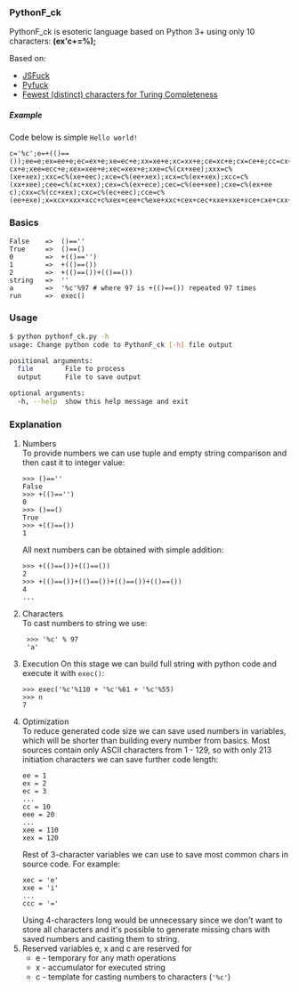 ### PythonF_ck

PythonF_ck is esoteric language based on Python 3+ using only 10 characters: __(ex'c+=%);__

Based on:  
* [JSFuck](https://github.com/aemkei/jsfuck)
* [Pyfuck](https://github.com/wanqizhu/pyfuck)  
* [Fewest (distinct) characters for Turing Completeness](https://codegolf.stackexchange.com/questions/110648/fewest-distinct-characters-for-turing-completeness/110722#110722)  
##### Example
Code below is simple `Hello world!`
```python3
c='%c';e=+(()==());ee=e;ex=ee+e;ec=ex+e;xe=ec+e;xx=xe+e;xc=xx+e;ce=xc+e;cx=ce+e;cc=cx+e;eee=cc+e;e=eee;eex=eee+e;eec=eex+e;exe=eec+e;exx=exe+e;exc=exx+e;ece=exc+e;ecx=ece+e;ecc=e
cx+e;xee=ecc+e;xex=xee+e;xec=xex+e;xxe=c%(cx+xee);xxx=c%(xe+xex);xxc=c%(xe+eec);xce=c%(ee+xex);xcx=c%(ex+xex);xcc=c%(xx+xee);cee=c%(xc+xex);cex=c%(ex+ece);cec=c%(ee+xee);cxe=c%(ex+ee
c);cxx=c%(cc+xex);cxc=c%(ec+eec);cce=c%(ee+exe);x=xcx+xxx+xcc+c%xex+cee+c%exe+xxc+cex+cec+xxe+xxe+xce+cxe+cxx+xce+xxx+xxe+c%xee+cxc+xxc+cce;exec(x)
```
### Basics
```
False    =>  ()==''
True     =>  ()==()
0        =>  +(()=='')
1        =>  +(()==())
2        =>  +(()==())+(()==())
string   =>  ''
a        =>  '%c'%97 # where 97 is +(()==()) repeated 97 times
run      =>  exec()  
```
### Usage
```bash
$ python pythonf_ck.py -h
usage: Change python code to PythonF_ck [-h] file output

positional arguments:
  file        File to process
  output      File to save output

optional arguments:
  -h, --help  show this help message and exit
```
### Explanation
1. Numbers  
   To provide numbers we can use tuple and empty string comparison and then cast it to integer value:
   ```python3
   >>> ()==''
   False
   >>> +(()=='')
   0
   >>> ()==()
   True
   >>> +(()==())
   1
   ```  
   All next numbers can be obtained with simple addition:
   ```python3
   >>> +(()==())+(()==())
   2
   >>> +(()==())+(()==())+(()==())+(()==())
   4
   ...
   ```
2. Characters  
   To cast numbers to string we use:
   ```python3
    >>> '%c' % 97
    'a'
    ```
3. Execution
    On this stage we can build full string with python code and execute it with `exec()`:
    ```python3
    >>> exec('%c'%110 + '%c'%61 + '%c'%55)
    >>> n
    7
    ```
4. Optimization  
    To reduce generated code size we can save used numbers in variables, which will be shorter than building every number from basics. 
    Most sources contain only ASCII characters from 1 - 129, so with only 213 initiation characters we can save further code length:
    ```
    ee = 1
    ex = 2
    ec = 3
    ...
    cc = 10
    eee = 20
    ...
    xee = 110
    xex = 120
    ``` 
    Rest of 3-character variables we can use to save most common chars in source code. For example:
    ```
    xec = 'e'
    xxe = 'i'
    ...
    ccc = '='
    ``` 
    Using 4-characters long would be unnecessary since we don't want to store all characters and it's possible to generate missing chars with saved numbers and casting them to string. 
5. Reserved variables
    e, x and c are reserved for
    * e - temporary for any math operations
    * x - accumulator for executed string
    * c - template for casting numbers to characters (`'%c'`)